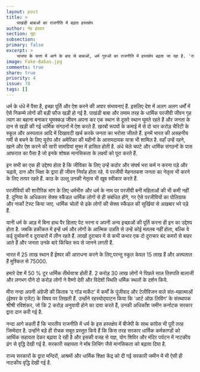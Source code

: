 ```yaml
---
layout: post
title: >
    पाखंडी बाबाओं का राजनीति में बढ़ता हस्तक्षेप
author: नेह इंदवार
section: मुद्दा
subsection:
primary: false
excerpt: >
    भाजपा के सत्ता में आने के बाद से बाबाओं, धर्म गुरुओं का राजनीति में हस्तक्षेप बढ़ता जा रहा है. 'राम मंदिर' की राजनीति को ठीक चुनाव के पहले हवा देने वाले ये बाबा दरअसल कौन हैं और समाज से इनका क्या रिश्ता है, बता रहे हैं प्रबुद्ध लेखक व समाजकर्मी नेह इंदवार.
image: Fake-Babas.jpg
comments: true
share: true
priority: 4
issue: 78
tags: []
---
```


धर्म के धंधे में पैसा है, इच्छा पूर्ति और ऐश करने की अपार संभावनाएं हैं. इसलिए देश में अलग अलग धर्मों में ऐसे निकम्मे लोगों की बड़ी फौज खड़ी हो गई है. पाखंडी बाबा और तमाम तरह के धार्मिक परजीवी जीवन गृह त्याग का बहाना बनाकर घुमक्कड़ जीवन अपना कर एक स्थान से दूसरे स्थान घूमते रहते हैं और जनता के दान से खड़ी की गई धार्मिक संगठनों में ऐश करते हैं. खरबों रूपयों के कमाई में से दो चार करोड़ चैरिटी के स्कूल और अस्पताल आदि में दिखावटी खर्च करके जनता का भरोसा जीतते हैं. इनमें भारत की असहनीय गर्मी से बचने के लिए यूरोप और अमेरिका की महीनों के आरामदायक यात्रा भी शामिल है. वहाँ उन्हें रहने, खाने और ऐश करने की सारी सामग्रियां मुफ्त में हासिल होती है. अंधे चेले चपटे और धार्मिक संगठनों के पास आफरात का पैसा है जो इनके शोषक मानसिकता के लक्ष्यों को पूरा करते हैं.

इन सभी का एक ही उद्देश्य होता है कि जीविका के लिए उन्हें कठोर और संघर्ष भरा कर्म न करना पड़े और चढ़ावे, दान और भिक्षा के द्वारा ही जीवन निर्वाह होता रहे. ये परजीवी मेहनतकश जनता का नेतृत्व भी करने के लिए तत्पर रहते हैं. काठ के उल्लू उनकी नेतृत्व भी खूब स्वीकार करते हैं.

परजीवियों की शारीरिक मांग के लिए धर्मभीरु और धर्म के नाम पर परजीवी बनी महिलाओं की भी कमी नहीं है. दुनिया के अधिकतर सेक्स स्कैंडल धार्मिक लोगों से ही संबंधित होंगे, गर ऐसे परजीवियों का पोलिग्राफ और नार्को टेस्ट किया जाए. धार्मिक चोलों से ढके लोगों की सेक्स स्कैंडल की सुर्खियां से अखबार भरे पड़े हैं.

यानी धर्म के आड़ में बिना हाथ पैर हिलाए पेट भरना व अपनी अन्य इच्छाओं की पूर्ति करना ही इन का उद्देश्य होता है. जबकि हकीकत में इन्हें धर्म और लोगों के आत्मिक उन्नति से उन्हें कोई मतलब नहीं होता, बल्कि वे कई दुर्व्यसनों व दुराचारों में लीन रहते हैं. लाखों दुराचार में से कभी कभार एक दो दुराचार बंद कमरों से बाहर आते हैं और जनता उनके बारे किंचित रूप से जानने लगती हैं.

भारत में 25 लाख स्थान हैं ईश्वर की आराधना करने के लिए,परन्तु स्कूल केवल 15 लाख हैं और अस्पताल हैं मुश्किल से 75000.

हमारे देश में 50 % टूर धार्मिक तीर्थयात्रा होती हैं. 2 करोड़ 30 लाख लोगों ने पिछले साल तिरुपति बालाजी और लगभग पौने दो करोड़ लोगों ने वैष्णो देवी और विदेशों स्थिति धर्मिक स्थलों के दर्शन किये.

मीरा नन्दा अपनी अंग्रेजी की किताब ‘द गॉड मार्केट’ में कर्मों के पूंजीवाद और टेलीविजन वाले संत-महात्माओं (ईश्वर के एजेंट) के विषय पर लिखती हैं. उन्होंने रहस्योद्घाटन किया कि ‘आर्ट ऑफ़ लिविंग’ के संस्थापक श्रीश्री रविशंकर, जो कि 2 करोड़ अनुयायी होने का दावा करते हैं, उनकी अधिकाँश जमीन कर्नाटक सरकार द्वारा दान करी गई है.

नन्दा आगे कहती हैं कि भारतीय राजनीति में धर्म के इस हस्तक्षेप में बीजेपी के साथ कांग्रेस भी पूरी तरह जिम्मेदार है. उन्होंने बड़े ही रोचक सबूत प्रस्तुत किये हैं कि किस तरह सरकार धार्मिक कर्मकाण्डों को आर्थिक सहायता देकर बढ़ावा दे रही है और इसकी वजह से यज्ञ, योग शिविर और मंदिर पर्यटन में नाटकीय ढंग से वृद्धि देखी गई है. सरकारी सहायता ने मॉब लिचिंग जैसे मानसिकता को बढ़ावा दिया है.

राज्य सरकारों के द्वारा मन्दिरों, आश्रमों और धार्मिक शिक्षा केंद्र को दी गई सरकारी जमीन में भी ऐसी ही नाटकीय वृद्धि देखी गई है.